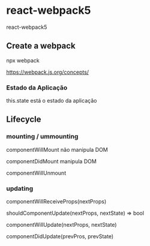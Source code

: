 # react-webpack5
react-webpack5

## Create a webpack

npx webpack

https://webpack.js.org/concepts/


### Estado da Aplicação

this.state está o estado da aplicação


## Lifecycle

### mounting / ummounting

  componentWillMount não manipula DOM

  componentDidMount manipula DOM

  componentWillUnmount

### updating 

  componentWillReceiveProps(nextProps)
  
  shouldComponentUpdate(nextProps, nextState) => bool
  
  componentWillUpdate(nextProps, nextState)
  
  componentDidUpdate(prevPros, prevState)
